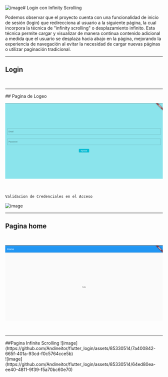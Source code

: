 ![image](https://github.com/Andineitor/flutter_login/assets/85330514/9d21121f-5b4c-41b7-ab9d-8af172bc7003)# Login con Infinity Scrolling

Podemos observar que el proyecto cuenta con una funcionalidad de inicio de sesión (login) que redirecciona al usuario a la siguiente página, la cual incorpora la técnica de "infinity scrolling" o desplazamiento infinito. Esta técnica permite cargar y visualizar de manera continua contenido adicional a medida que el usuario se desplaza hacia abajo en la página, mejorando la experiencia de navegación al evitar la necesidad de cargar nuevas páginas o utilizar paginación tradicional.
<hr>

## Login

<br>

<hr>
## Pagina de Logeo

<br>

![Imagen Uno](img/cap1.png)

<br>

    Validacion de Credenciales en el Acceso
    
![image](https://github.com/Andineitor/flutter_login/assets/85330514/a62a1687-3c74-4973-81a5-45048b10b3cb)

<hr>

## Pagina home 
<br>

![Imagen Uno](img/cap2.png)

<br>

<hr>
##Pagina Infinite Scrolling
![image](https://github.com/Andineitor/flutter_login/assets/85330514/7a400842-665f-401a-93cd-f0c5764cce5b)
<br>
![image](https://github.com/Andineitor/flutter_login/assets/85330514/64ed80ea-ee40-4811-9f39-f5a70bc60e70)





